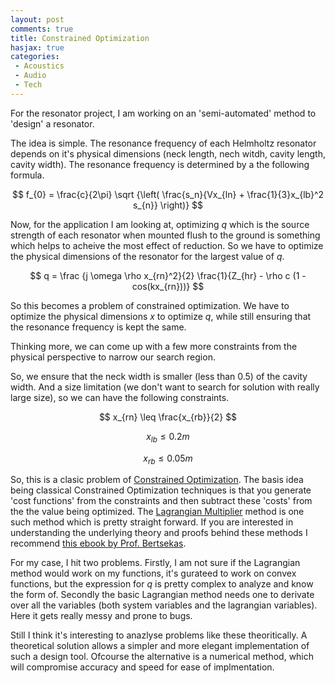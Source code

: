 ```yaml
---
layout: post
comments: true
title: Constrained Optimization
hasjax: true
categories:
 - Acoustics
 - Audio
 - Tech
---
```


For the resonator project, I am working on an 'semi-automated' method to 'design' a resonator.

The idea is simple. The resonance frequency of each Helmholtz resonator depends on it's physical dimensions (neck length, nech witdh, cavity length, cavity width). The resonance frequency is determined by a the following formula.

$$ f_{0} = \frac{c}{2\pi} \sqrt {\left( \frac{s_n}{Vx_{ln} + \frac{1}{3}x_{lb}^2 s_{n}} \right)} $$

Now, for the application I am looking at, optimizing _q_ which is the source strength of each resonator when mounted flush to the ground is something which helps to acheive the most effect of reduction. So we have to optimize the physical dimensions of the resonator for the largest value of _q_.

$$ q = \frac {j \omega \rho x_{rn}^2}{2} \frac{1}{Z_{hr} - \rho c (1 - cos(kx_{rn}))} $$

So this becomes a problem of constrained optimization. We have to optimize the physical dimensions _x_ to optimize _q_, while still ensuring that the resonance frequency is kept the same.

Thinking more, we can come up with a few more constraints from the physical perspective to narrow our search region.

So, we ensure that the neck width is smaller (less than 0.5) of the cavity width. And a size limitation (we don't want to search for solution with really large size), so we can have the following constraints.

$$ x_{rn} \leq \frac{x_{rb}}{2} $$

$$ x_{lb} \leq 0.2m $$

$$ x_{rb} \leq 0.05m $$

So, this is a clasic problem of [Constrained Optimization][0]. The basis idea being classical Constrained Optimization techniques is that you generate 'cost functions' from the constraints and then subtract these 'costs' from the the value being optimized. The [Lagrangian Multiplier][1] method is one such method which is pretty straight forward. If you are interested in understanding the underlying theory and proofs behind these methods I recommend [this ebook by Prof. Bertsekas][2].

For my case, I hit two problems. Firstly, I am not sure if the Lagrangian method would work on my functions, it's gurateed to work on convex functions, but the expression for _q_ is pretty complex to analyze and know the form of. Secondly the basic Lagrangian method needs one to derivate over all the variables (both system variables and the lagrangian variables). Here it gets really messy and prone to bugs.

Still I think it's interesting to anazlyse problems like these theoritically. A theoretical solution allows a simpler and more elegant implementation of such a design tool. Ofcourse the alternative is a numerical method, which will compromise accuracy and speed for ease of implmentation.


[0]: http://en.wikipedia.org/wiki/Constraint_optimization
[1]: http://en.wikipedia.org/wiki/Lagrange_multiplier
[2]: http://www.mit.edu/people/dimitrib/lagrmult.html
